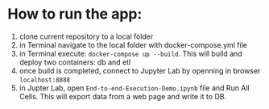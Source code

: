 # How to run the app:
 1. clone current repository to a local folder
 2. in Terminal navigate to the local folder with docker-compose.yml file
 3. in Terminal execute: ```docker-compose up --build```. This will build and deploy two containers: db and etl
 4. once build is completed, connect to Jupyter Lab by openning in browser ```localhost:8888```
 5. in Jupter Lab, open ```End-to-end-Execution-Demo.ipynb``` file and Run All Cells. This will export data from a web page and write it to DB.
